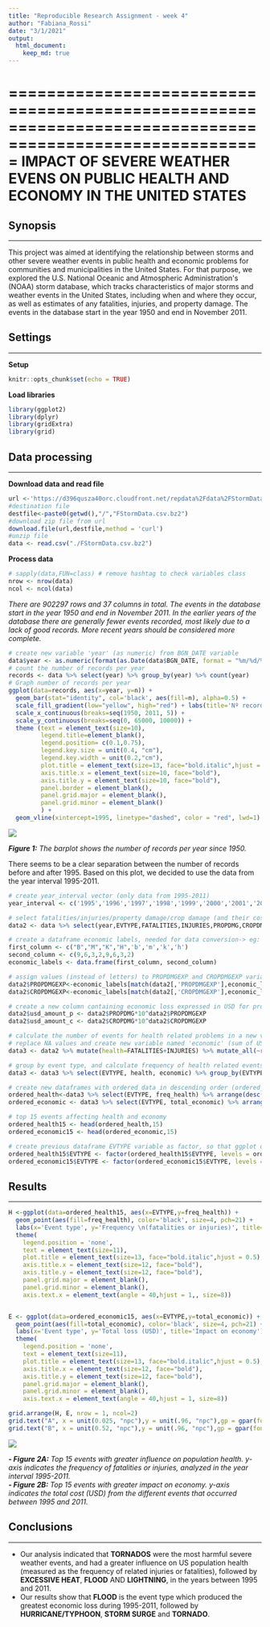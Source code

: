 ```yaml
---
title: "Reproducible Research Assignment - week 4"
author: "Fabiana_Rossi"
date: "3/1/2021"
output: 
  html_document:
    keep_md: true
---
```

=========================================================================================================
IMPACT OF SEVERE WEATHER EVENS ON **PUBLIC HEALTH** AND **ECONOMY** IN THE UNITED STATES
=========================================================================================================

  
  
## Synopsis
___________________________________________________________________________________________
This project was aimed at identifying the relationship between storms and other severe weather events in public health and economic problems for communities and municipalities in the United States. For that purpose, we explored the U.S. National Oceanic and Atmospheric Administration's (NOAA) storm database, which tracks characteristics of major storms and weather events in the United States, including when and where they occur, as well as estimates of any fatalities, injuries, and property damage. The events in the database start in the year 1950 and end in November 2011. 


## Settings
___________________________________________________________________________________________
**Setup**

```r
knitr::opts_chunk$set(echo = TRUE)
```

**Load libraries**

```r
library(ggplot2)
library(dplyr)
library(gridExtra)
library(grid)
```

## Data processing
___________________________________________________________________________________________
**Download data and read file**

```r
url <-'https://d396qusza40orc.cloudfront.net/repdata%2Fdata%2FStormData.csv.bz2'
#destination file
destfile<-paste0(getwd(),"/","FStormData.csv.bz2")
#download zip file from url
download.file(url,destfile,method = 'curl')
#unzip file
data <- read.csv("./FStormData.csv.bz2")
```

**Process data**

```r
# sapply(data,FUN=class) # remove hashtag to check variables class
nrow <- nrow(data)
ncol <- ncol(data)
```
*There are 902297 rows and 37 columns in total. The events in the database start in the year 1950 and end in November 2011. In the earlier years of the database there are generally fewer events recorded, most likely due to a lack of good records. More recent years should be considered more complete.*


```r
# create new variable 'year' (as numeric) from BGN_DATE variable
data$year <- as.numeric(format(as.Date(data$BGN_DATE, format = "%m/%d/%Y %H:%M:%S"), "%Y"))
# count the number of records per year
records <- data %>% select(year) %>% group_by(year) %>% count(year)
# Graph number of records per year
ggplot(data=records, aes(x=year, y=n)) + 
  geom_bar(stat="identity", col='black', aes(fill=n), alpha=0.5) + 
  scale_fill_gradient(low="yellow", high="red") + labs(title='Nº records per year', x='Year', y='number of records') + 
  scale_x_continuous(breaks=seq(1950, 2011, 5)) +
  scale_y_continuous(breaks=seq(0, 65000, 10000)) +
  theme (text = element_text(size=10), 
         legend.title=element_blank(),
         legend.position= c(0.1,0.75), 
         legend.key.size = unit(0.4, "cm"),
         legend.key.width = unit(0.2,"cm"),
         plot.title = element_text(size=13, face="bold.italic",hjust = 0.5), 
         axis.title.x = element_text(size=10, face="bold"), 
         axis.title.y = element_text(size=10, face="bold"), 
         panel.border = element_blank(), 
         panel.grid.major = element_blank(), 
         panel.grid.minor = element_blank()
         ) + 
  geom_vline(xintercept=1995, linetype="dashed", color = "red", lwd=1)
```

![](AssignmentFR_files/figure-html/transformations-1.png)<!-- -->

***Figure 1:*** *The barplot shows the number of records per year since 1950.*  

There seems to be a clear separation between the number of records before and after 1995. Based on this plot, we decided to use the data from the year interval 1995-2011.  



```r
# create year_interval vector (only data from 1995-2011)
year_interval <- c('1995','1996','1997','1998','1999','2000','2001','2002','2003','2004','2005','2006','2007','2008','2009','2010','2011')

# select fatalities/injuries/property damage/crop damage (and their cost)/event type (in the selected year interval: 1995-2011)
data2 <- data %>% select(year,EVTYPE,FATALITIES,INJURIES,PROPDMG,CROPDMG,PROPDMGEXP,CROPDMGEXP) %>% filter(year %in% year_interval)

# create a dataframe economic labels, needed for data conversion-> eg: 'B'/'b'=billion, 'M'/'m'=million, 'K'/'k'=thousand, 'H'/'h'=hundred
first_column <- c("B","M","K","H",'b','m','k','h')
second_column <- c(9,6,3,2,9,6,3,2)
economic_labels <- data.frame(first_column, second_column)

# assign values (instead of letters) to PROPDMGEXP and CROPDMGEXP variables using economic_labels dataframe
data2$PROPDMGEXP<-economic_labels[match(data2[,'PROPDMGEXP'],economic_labels[,"first_column"]),'second_column']
data2$CROPDMGEXP<-economic_labels[match(data2[,'CROPDMGEXP'],economic_labels[,"first_column"]),'second_column']

# create a new column containing economic loss expressed in USD for property and crop damage in data2 dataframe ('usd_amount_p' and 'usp_amount_c')
data2$usd_amount_p <- data2$PROPDMG*10^data2$PROPDMGEXP
data2$usd_amount_c <- data2$CROPDMG*10^data2$CROPDMGEXP

# calculate the number of events for health related problems in a new variable named 'health' (joint fatalities and injuries)
# replace NA values and create new variable named 'economic' (sum of USD lost in property or crop loss)
data3 <- data2 %>% mutate(health=FATALITIES+INJURIES) %>% mutate_all(~replace(., is.na(.),0)) %>% mutate(economic=usd_amount_p+usd_amount_c)

# group by event type, and calculate frequency of health related events (new variable 'freq_health'), and calculate total sum of economic loss (new variable 'total_economic')
data3 <- data3 %>% select(EVTYPE, health, economic) %>% group_by(EVTYPE) %>% summarise(health_events=sum(health), total_economic=sum(economic)) %>% mutate(freq_health=health_events/sum(health_events))

# create new dataframes with ordered data in descending order (ordered_health and ordered_economic)
ordered_health<-data3 %>% select(EVTYPE, freq_health) %>% arrange(desc(freq_health))
ordered_economic <- data3 %>% select(EVTYPE, total_economic) %>% arrange(desc(total_economic))

# top 15 events affecting health and economy
ordered_health15 <- head(ordered_health,15)
ordered_economic15 <- head(ordered_economic,15)

# create previous dataframe EVTYPE variable as factor, so that ggplot does not reorder it in x-axis when plotting
ordered_health15$EVTYPE <- factor(ordered_health15$EVTYPE, levels = ordered_health15$EVTYPE)
ordered_economic15$EVTYPE <- factor(ordered_economic15$EVTYPE, levels = ordered_economic15$EVTYPE)
```

## Results
___________________________________________________________________________________________

```r
H <-ggplot(data=ordered_health15, aes(x=EVTYPE,y=freq_health)) +
  geom_point(aes(fill=freq_health), color='black', size=4, pch=21) + 
  labs(x='Event type', y='Frequency \n(fatalities or injuries)', title='Impact on population health') +
  theme(
    legend.position = 'none', 
    text = element_text(size=11), 
    plot.title = element_text(size=13, face="bold.italic",hjust = 0.5), 
    axis.title.x = element_text(size=12, face="bold"), 
    axis.title.y = element_text(size=12, face="bold"),
    panel.grid.major = element_blank(), 
    panel.grid.minor = element_blank(),
    axis.text.x = element_text(angle = 40,hjust = 1,, size=8)) 


E <- ggplot(data=ordered_economic15, aes(x=EVTYPE,y=total_economic)) +
  geom_point(aes(fill=total_economic), color='black', size=4, pch=21) +
  labs(x='Event type', y='Total loss (USD)', title='Impact on economy') + 
  theme(
    legend.position = 'none', 
    text = element_text(size=11), 
    plot.title = element_text(size=13, face="bold.italic",hjust = 0.5),
    axis.title.x = element_text(size=12, face="bold"),
    axis.title.y = element_text(size=12, face="bold"),
    panel.grid.major = element_blank(),
    panel.grid.minor = element_blank(),
    axis.text.x = element_text(angle = 40,hjust = 1, size=8))

grid.arrange(H, E, nrow = 1, ncol=2)
grid.text("A", x = unit(0.025, "npc"),y = unit(.96, "npc"),gp = gpar(fontsize=20))
grid.text("B", x = unit(0.52, "npc"),y = unit(.96, "npc"),gp = gpar(fontsize=20))
```

![](AssignmentFR_files/figure-html/plot-1.png)<!-- -->

***- Figure 2A:*** *Top 15 events with greater influence on population health. y-axis indicates the frequency of fatalities or injuries, analyzed in the year interval 1995-2011.*  
***- Figure 2B:*** *Top 15 events with greater impact on economy. y-axis indicates the total cost (USD) from the different events that occurred between 1995 and 2011.*

## Conclusions
___________________________________________________________________________________________

- Our analysis indicated that **TORNADOS** were the most harmful severe weather events, and had a greater influence on US population health (measured as the frequency of related injuries or fatalities), followed by **EXCESSIVE HEAT**, **FLOOD** AND **LIGHTNING**, in the years between 1995 and 2011.
- Our results show that **FLOOD** is the event type which produced the greatest economic loss during 1995-2011, followed by **HURRICANE/TYPHOON**, **STORM SURGE** and **TORNADO**.



